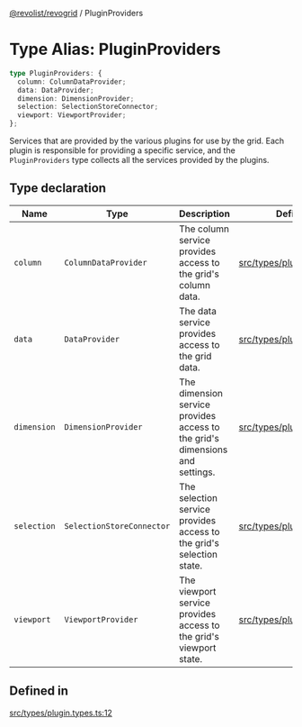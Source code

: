[@revolist/revogrid](README.md) / PluginProviders

# Type Alias: PluginProviders

```ts
type PluginProviders: {
  column: ColumnDataProvider;
  data: DataProvider;
  dimension: DimensionProvider;
  selection: SelectionStoreConnector;
  viewport: ViewportProvider;
};
```

Services that are provided by the various plugins for use by the grid. Each plugin
is responsible for providing a specific service, and the `PluginProviders` type collects all the services provided
by the plugins.

## Type declaration

| Name | Type | Description | Defined in |
| ------ | ------ | ------ | ------ |
| `column` | `ColumnDataProvider` | The column service provides access to the grid's column data. | [src/types/plugin.types.ts:28](https://github.com/revolist/revogrid/blob/93797f94eaa9e63cf9af5b06a562d49fdbb8dcd2/src/types/plugin.types.ts#L28) |
| `data` | `DataProvider` | The data service provides access to the grid data. | [src/types/plugin.types.ts:16](https://github.com/revolist/revogrid/blob/93797f94eaa9e63cf9af5b06a562d49fdbb8dcd2/src/types/plugin.types.ts#L16) |
| `dimension` | `DimensionProvider` | The dimension service provides access to the grid's dimensions and settings. | [src/types/plugin.types.ts:20](https://github.com/revolist/revogrid/blob/93797f94eaa9e63cf9af5b06a562d49fdbb8dcd2/src/types/plugin.types.ts#L20) |
| `selection` | `SelectionStoreConnector` | The selection service provides access to the grid's selection state. | [src/types/plugin.types.ts:24](https://github.com/revolist/revogrid/blob/93797f94eaa9e63cf9af5b06a562d49fdbb8dcd2/src/types/plugin.types.ts#L24) |
| `viewport` | `ViewportProvider` | The viewport service provides access to the grid's viewport state. | [src/types/plugin.types.ts:32](https://github.com/revolist/revogrid/blob/93797f94eaa9e63cf9af5b06a562d49fdbb8dcd2/src/types/plugin.types.ts#L32) |

## Defined in

[src/types/plugin.types.ts:12](https://github.com/revolist/revogrid/blob/93797f94eaa9e63cf9af5b06a562d49fdbb8dcd2/src/types/plugin.types.ts#L12)
